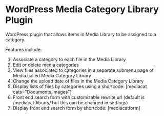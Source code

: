 WordPress Media Category Library Plugin
==========

WordPress plugin that allows items in Media Library to be assigned to a category.

Features include:

1) Associate a category to each file in the Media Library
2) Edit or delete media categories
3) View files associated to categories in a separate submenu page of Media called Media Category Library
4) Change the upload date of files in the Media Category Library
5) Display lists of files by categories using a shortcode: [mediacat cats="Documents,Images"]
6) Front end search form with customizable rewrite url (default is /mediacat-library/ but this can be changed in settings)
7) Display front end search form by shortcode: [mediacatform]
